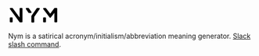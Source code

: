 ![nym logo](./public/logo.svg)

Nym is a satirical acronym/initialism/abbreviation meaning generator.
[Slack slash command](https://api.slack.com/apps/A0933FF0MDZ/general).
